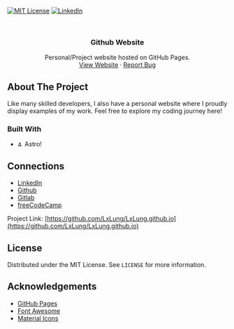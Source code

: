 <!-- PROJECT SHIELDS -->
[![MIT License][license-shield]][license-url]
[![LinkedIn][linkedin-shield]][linkedin-url]

<!-- PROJECT LOGO -->
<br />
<p align="center">

  <h3 align="center">Github Website</h3>

  <p align="center">
    Personal/Project website hosted on GitHub Pages.
    <br />
    <a href="https://LxLung.github.io">View Website</a>
    ·
    <a href="https://github.com/LxLung/LxLung.github.io/issues">Report Bug</a>
  </p>
</p>

<!-- ABOUT THE PROJECT -->
## About The Project

Like many skilled developers, I also have a personal website where I proudly display examples of my work. Feel free to explore my coding journey here!

### Built With
* <img src="https://astro.build/assets/press/astro-icon-light-gradient.svg" alt="Astro Logo" width="12"/> Astro!

<!-- CONTACT -->
## Connections
* [LinkedIn](https://www.linkedin.com/in/gavin-liang56/)
* [Github](https://github.com/LxLung)
* [Gitlab](https://gitlab.com/LxLung)
* [freeCodeCamp](https://www.freecodecamp.org/lxlung)

Project Link: [https://github.com/LxLung/LxLung.github.io](https://github.com/LxLung/LxLung.github.io)


<!-- LICENSE -->
## License
Distributed under the MIT License. See `LICENSE` for more information.

<!-- ACKNOWLEDGEMENTS -->
## Acknowledgements
* [GitHub Pages](https://pages.github.com)
* [Font Awesome](https://fontawesome.com)
* [Material Icons](https://material.io/icons)

<!-- MARKDOWN LINKS & IMAGES -->
[contributors-shield]: https://img.shields.io/badge/contributors-1-orange.svg?style=flat-square
[license-shield]: https://img.shields.io/badge/license-MIT-blue.svg?style=flat-square
[license-url]: https://choosealicense.com/licenses/mit
[linkedin-shield]: https://img.shields.io/badge/-LinkedIn-black.svg?style=flat-square&logo=linkedin&colorB=555
[linkedin-url]: https://www.linkedin.com/in/gavin-liang56/
[product-screenshot]: ./images/projects/portfolio.jpg
